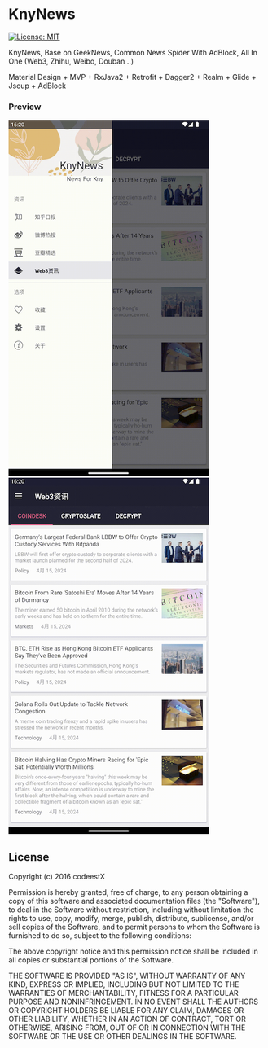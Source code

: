 # KnyNews

[![License: MIT](https://img.shields.io/badge/License-MIT-yellow.svg)](https://opensource.org/licenses/MIT)

KnyNews, Base on GeekNews, Common News Spider With AdBlock, All In One (Web3, Zhihu, Weibo, Douban ..)

Material Design + MVP + RxJava2 + Retrofit + Dagger2 + Realm + Glide + Jsoup + AdBlock

### Preview

![](https://github.com/hikdo/knyNewsApp/raw/main/screenshots/1.png) &nbsp;&nbsp;&nbsp;
![](https://github.com/hikdo/knyNewsApp/raw/main/screenshots/2.png) &nbsp;&nbsp;&nbsp;

## License

Copyright (c) 2016 codeestX

Permission is hereby granted, free of charge, to any person obtaining a copy of this software and associated documentation files (the "Software"), to deal in the Software without restriction, including without limitation the rights to use, copy, modify, merge, publish, distribute, sublicense, and/or sell copies of the Software, and to permit persons to whom the Software is furnished to do so, subject to the following conditions:

The above copyright notice and this permission notice shall be included in all copies or substantial portions of the Software.

THE SOFTWARE IS PROVIDED "AS IS", WITHOUT WARRANTY OF ANY KIND, EXPRESS OR IMPLIED, INCLUDING BUT NOT LIMITED TO THE WARRANTIES OF MERCHANTABILITY, FITNESS FOR A PARTICULAR PURPOSE AND NONINFRINGEMENT. IN NO EVENT SHALL THE AUTHORS OR COPYRIGHT HOLDERS BE LIABLE FOR ANY CLAIM, DAMAGES OR OTHER LIABILITY, WHETHER IN AN ACTION OF CONTRACT, TORT OR OTHERWISE, ARISING FROM, OUT OF OR IN CONNECTION WITH THE SOFTWARE OR THE USE OR OTHER DEALINGS IN THE SOFTWARE.

